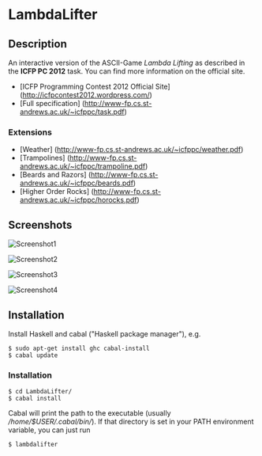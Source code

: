 # LambdaLifter

## Description
An interactive version of the ASCII-Game *Lambda Lifting* as described in the **ICFP PC 2012** task.
You can find more information on the official site.

- [ICFP Programming Contest 2012 Official Site] (http://icfpcontest2012.wordpress.com/)
- [Full specification] (http://www-fp.cs.st-andrews.ac.uk/~icfppc/task.pdf)

### Extensions

- [Weather] (http://www-fp.cs.st-andrews.ac.uk/~icfppc/weather.pdf)
- [Trampolines] (http://www-fp.cs.st-andrews.ac.uk/~icfppc/trampoline.pdf)
- [Beards and Razors] (http://www-fp.cs.st-andrews.ac.uk/~icfppc/beards.pdf)
- [Higher Order Rocks] (http://www-fp.cs.st-andrews.ac.uk/~icfppc/horocks.pdf)

## Screenshots

![Screenshot1](http://cloud.github.com/downloads/UlfS/LambdaLifter/ll4.png "Screenshot1")

![Screenshot2](http://cloud.github.com/downloads/UlfS/LambdaLifter/ll5.png "Screenshot2")

![Screenshot3](http://cloud.github.com/downloads/UlfS/LambdaLifter/ll2.png "Screenshot3")

![Screenshot4](http://cloud.github.com/downloads/UlfS/LambdaLifter/ll0.png "Screenshot4")

## Installation
Install Haskell and cabal ("Haskell package manager"), e.g.

    $ sudo apt-get install ghc cabal-install
    $ cabal update

### Installation

    $ cd LambdaLifter/
    $ cabal install

Cabal will print the path to the executable (usually */home/$USER/.cabal/bin/*).
If that directory is set in your PATH environment variable, you can just run

    $ lambdalifter
